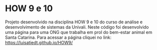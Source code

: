 # HOW 9 e 10
Projeto desenvolvido na disciplina HOW 9 e 10 do curso de análise e desenvolvimento de sistemas da Univali. Neste código foi desenvolvido uma página para uma ONG que trabalha em prol do bem-estar animal em Santa Catarina.
Para acessar a página cliquei no link: https://luisatiedt.github.io/HOW9/
